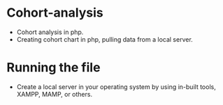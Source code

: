 # Cohort-analysis
- Cohort analysis in php.
- Creating cohort chart in php, pulling data from a local server.

# Running the file
- Create a local server in your operating system by using in-built tools, XAMPP, MAMP, or others.
